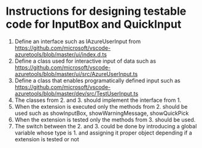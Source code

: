 # Instructions for designing testable code for InputBox and QuickInput

1. Define an interface such as IAzureUserInput from https://github.com/microsoft/vscode-azuretools/blob/master/ui/index.d.ts
2. Define a class used for interactive input of data such as https://github.com/microsoft/vscode-azuretools/blob/master/ui/src/AzureUserInput.ts
3. Define a class that enables programatically defined input such as https://github.com/microsoft/vscode-azuretools/blob/master/dev/src/TestUserInput.ts
4. The classes from 2. and 3. should implement the interface from 1.
5. When the extension is executed only the methods from 2. should be used such as showInputBox, showWarningMessage, showQuickPick
6. When the extension is tested only the methods from 3. should be used.
7. The switch between the 2. and 3. could be done by introducing a global variable whose type is 1. and assigning it proper object depending if a extension is tested or not

